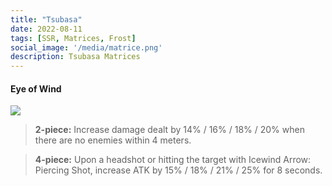 ```yaml
---
title: "Tsubasa"
date: 2022-08-11
tags: [SSR, Matrices, Frost]
social_image: '/media/matrice.png'
description: Tsubasa Matrices
---
```


#### Eye of Wind

![](https://i.postimg.cc/B6D7ffSj/Tsubasa-m.png)

> **2-piece:** Increase damage dealt by 14% / 16% / 18% / 20% when there are no enemies within 4 meters.

> **4-piece:** Upon a headshot or hitting the target with Icewind Arrow: Piercing Shot, increase ATK by 15% / 18% / 21% / 25% for 8 seconds.

